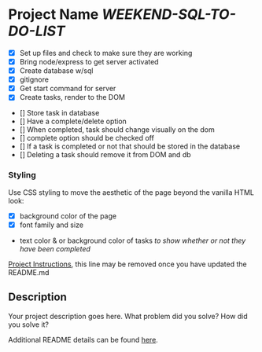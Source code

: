 # Project Name  ***WEEKEND-SQL-TO-DO-LIST***
- [X] Set up files and check to make sure they are working
- [X] Bring node/express to get server activated
- [X] Create database w/sql
- [X] gitignore
- [X] Get start command for server
- [X] Create tasks, render to the DOM
- [] Store task in database
- [] Have a complete/delete option
- [] When completed, task should change visually on the dom
- [] complete option should be checked off
- [] If a task is completed or not that should be stored in the database
- [] Deleting a task should remove it from DOM and db



### Styling

Use CSS styling to move the aesthetic of the page beyond the vanilla HTML look:
  - [X] background color of the page
  - [X] font family and size
  - text color & or background color of tasks *to show whether or not they have been completed*




[Project Instructions](./INSTRUCTIONS.md), this line may be removed once you have updated the README.md

## Description

Your project description goes here. What problem did you solve? How did you solve it?

Additional README details can be found [here](https://github.com/PrimeAcademy/readme-template/blob/master/README.md).

